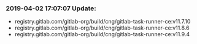 ### 2019-04-02 17:07:07 Update:

- registry.gitlab.com/gitlab-org/build/cng/gitlab-task-runner-ce:v11.7.10
- registry.gitlab.com/gitlab-org/build/cng/gitlab-task-runner-ce:v11.8.6
- registry.gitlab.com/gitlab-org/build/cng/gitlab-task-runner-ce:v11.9.4
